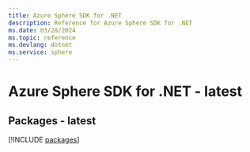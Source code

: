 ```yaml
---
title: Azure Sphere SDK for .NET
description: Reference for Azure Sphere SDK for .NET
ms.date: 03/28/2024
ms.topic: reference
ms.devlang: dotnet
ms.service: sphere
---
```

# Azure Sphere SDK for .NET - latest
## Packages - latest
[!INCLUDE [packages](sphere-index.md)]